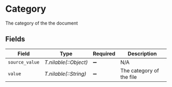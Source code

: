 # Category

The category of the the document


## Fields

| Field                    | Type                     | Required                 | Description              |
| ------------------------ | ------------------------ | ------------------------ | ------------------------ |
| `source_value`           | *T.nilable(::Object)*    | :heavy_minus_sign:       | N/A                      |
| `value`                  | *T.nilable(::String)*    | :heavy_minus_sign:       | The category of the file |